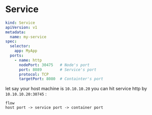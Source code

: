 # Service

```yaml
kind: Service
apiVersion: v1
metadata:
  name: my-service
spec:
  selector:
    app: MyApp
  ports:
    - name: http
      nodePort: 30475   # Node's port
      port: 8089        # Service's port
      protocol: TCP
      targetPort: 8080  # Containter's port
```

let say your host machine is `10.10.10.20` you can hit service http by `10.10.10.20:30745` :

```
flow
host port -> service port -> container port
```